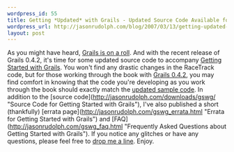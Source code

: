 ```yaml
--- 
wordpress_id: 55
title: Getting *Updated* with Grails - Updated Source Code Available for Grails 0.4.2
wordpress_url: http://jasonrudolph.com/blog/2007/03/13/getting-updated-with-grails-updated-source-code-available-for-grails-042/
layout: post
---
```

As you might have heard, [Grails is on a roll](http://jasonrudolph.com/blog/2007/03/12/grails-is-on-the-move/).  And with the recent release of Grails 0.4.2, it&#39;s time for some updated source code to accompany [Getting Started with Grails](http://infoq.com/minibooks/grails).  You won&#39;t find any drastic changes in the RaceTrack code, but for those working through the book with [Grails 0.4.2](http://dist.codehaus.org/grails/grails-bin-0.4.2.tar.gz), you may find comfort in knowing that the code you&#39;re developing as you work through the book should exactly match the  [updated sample code](http://jasonrudolph.com/downloads/gswg/gswg_source_0_4_2.zip).  In addition to the [source code](http://jasonrudolph.com/downloads/gswg/ &quot;Source Code for Getting Started with Grails&quot;), I&#39;ve also published a short (thankfully) [errata page](http://jasonrudolph.com/gswg_errata.html &quot;Errata for Getting Started with Grails&quot;) and [FAQ](http://jasonrudolph.com/gswg_faq.html &quot;Frequently Asked Questions about Getting Started with Grails&quot;).  If you notice any glitches or have any questions, please feel free to [drop me a line](mailto:contact@jasonrudolph.com).  Enjoy.
